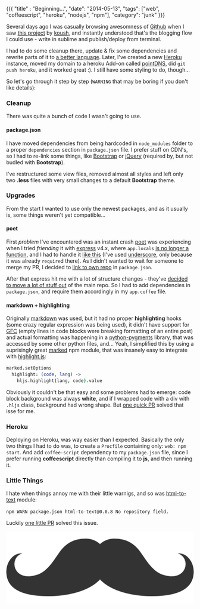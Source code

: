 {{{
  "title" : "Beginning...",
  "date": "2014-05-13",
  "tags": ["web", "coffeescript", "heroku", "nodejs", "npm"],
  "category": "junk"
}}}

Several days ago I was casually browsing awesomness of [Github](http://github.com) when I saw [this project](https://github.com/koush/koush.com) 
by [koush](https://github.com/koush), and instantly understood that's the blogging flow I could use - write in sublime and 
publish/deploy from terminal.

I had to do some cleanup there, update & fix some dependencies and rewrite parts of it to [a better language](http://coffeescript.org/).
Later, I've created a new [Heroku](https://www.heroku.com/) instance, moved my domain to a heroku Add-on called [pointDNS](https://addons.heroku.com/pointdns),
did `git push heroku`, and it worked great :). I still have some styling to do, though...

So let's go through it step by step (`WARNING` that may be boring if you don't like details):


### Cleanup
There was quite a bunch of code I wasn't going to use.

#### package.json
I have moved dependencies from being hardcoded in `node_modules` folder to a proper `dependencies` section in `package.json`
file. I prefer stuff on CDN's, so I had to re-link some things, like [Bootstrap](http://getbootstrap.com/) or [jQuery](http://jquery.com)
(required by, but not budled with **Bootstrap**).

I've restructured some view files, removed almost all styles and left only two **.less** files with very small changes to
a default **Bootstrap** theme.


### Upgrades
From the start I wanted to use only the newest packages, and as it usually is, some things weren't yet compatible...

#### poet
First _problem_ I've encountered was an instant crash [poet](https://github.com/jsantell/poet) was experiencing when I 
tried _friending_ it with [express](http://expressjs.com/) v4.x, where `app.locals` 
[is no longer a function](https://github.com/visionmedia/express/wiki/Migrating-from-3.x-to-4.x#reslocals), and I had to
handle it [like this](https://github.com/jsantell/poet/pull/88/files) (I've used [underscore](http://underscorejs.org/), 
only because it was already `require`d there). As I didn't wanted to wait for someone to merge my PR, I decided to 
[link to own repo](https://github.com/chester1000/meeDamian.com/blob/cf8c24355dce30b395ca790718fcd84815b4323b/package.json#L12) 
in `package.json`.

After that express hit me with a lot of structure changes - they've [decided to move a lot of stuff out](https://github.com/senchalabs/connect#middleware) 
of the main repo. So I had to add dependencies in `package.json`, and require them accordingly in my `app.coffee` file.

#### markdown + highlighting
Originally [markdown](https://github.com/evilstreak/markdown-js) was used, but it had no proper **highlighting** hooks 
(some crazy regular expression was being used), it didn't have support for [GFC](https://help.github.com/articles/github-flavored-markdown) 
(empty lines in code blocks were breaking formatting of an entire post) and actual formatting was happening in a [python-pygments](http://pygments.org/) 
library, that was accessed by some other python files, and... Yeah, I simplified this by using a suprisingly great [marked](https://github.com/chjj/marked)
npm module, that was insanely easy to integrate with [highlight.js](http://highlightjs.org/):

```coffeescript
marked.setOptions
  highlight: (code, lang) ->
    hljs.highlight(lang, code).value
```

Obviously it couldn't be that easy and some problems had to emerge: code block background was always **white**, and if I 
wrapped code with a div with `.hljs` class, background had wrong shape. But [one quick PR](https://github.com/chjj/marked/pulls) 
solved that isse for me.


### Heroku
Deploying on Heroku, was way easier than I expected. Basically the only two things I had to do was, to create a `Procfile`
containing only: `web: npm start`. And add `coffee-script` dependency to my `package.json` file, since I prefer running 
**coffeescript** directly than compiling it to **js**, and then running it.


### Little Things
I hate when things annoy me with their little warnigs, and so was [html-to-text](https://github.com/werk85/node-html-to-text) 
module:

`npm WARN package.json html-to-text@0.0.8 No repository field.`

Luckily [one little PR](https://github.com/werk85/node-html-to-text/pull/19) solved this issue.

![Awesome mustache](/images/mustache512_short.png)